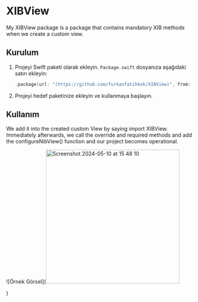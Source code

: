 # XIBView

 My XIBView package is a package that contains mandatory XIB methods when we create a custom view.


## Kurulum

1. Projeyi Swift paketi olarak ekleyin. `Package.swift` dosyanıza aşağıdaki satırı ekleyin:

    ```swift
    .package(url: "(https://github.com/furkanfatihkok/XIBView)", from: "1.0.0")
    ```

2. Projeyi hedef paketinize ekleyin ve kullanmaya başlayın.


## Kullanım

We add it into the created custom View by saying import XIBView. 
Immediately afterwards, we call the override and required methods and add the configureNibView() function and our project becomes operational.

![Örnek Görsel](<img width="359" alt="Screenshot 2024-05-10 at 15 48 10" src="https://github.com/furkanfatihkok/XIBView/assets/113316242/b6c0c30f-e5c5-4259-8a3a-146516d9e5de">

)
